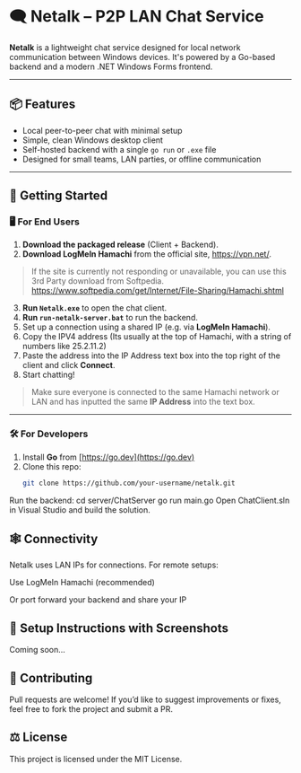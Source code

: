 # 🗨️ Netalk – P2P LAN Chat Service

**Netalk** is a lightweight chat service designed for local network communication between Windows devices. It's powered by a Go-based backend and a modern .NET Windows Forms frontend.

---

## 📦 Features

- Local peer-to-peer chat with minimal setup
- Simple, clean Windows desktop client
- Self-hosted backend with a single `go run` or `.exe` file
- Designed for small teams, LAN parties, or offline communication

---

## 🚀 Getting Started

### 🖥️ For End Users

1. **Download the packaged release** (Client + Backend).
2. **Download LogMeIn Hamachi** from the official site, https://vpn.net/.
> If the site is currently not responding or unavailable, you can use this 3rd Party download from Softpedia. https://www.softpedia.com/get/Internet/File-Sharing/Hamachi.shtml
3. **Run `Netalk.exe`** to open the chat client.
4.  **Run `run-netalk-server.bat`** to run the backend.
5. Set up a connection using a shared IP (e.g. via **LogMeIn Hamachi**).
6. Copy the IPV4 address (Its usually at the top of Hamachi, with a string of numbers like 25.2.11.2)
7. Paste the address into the IP Address text box into the top right of the client and click **Connect**.
8. Start chatting!

> Make sure everyone is connected to the same Hamachi network or LAN and has inputted the same **IP Address** into the text box.

---

### 🛠️ For Developers

1. Install **Go** from [https://go.dev](https://go.dev)
2. Clone this repo:
   ```bash
   git clone https://github.com/your-username/netalk.git
Run the backend:
cd server/ChatServer
go run main.go
Open ChatClient.sln in Visual Studio and build the solution.

## 🕸️ Connectivity
Netalk uses LAN IPs for connections. For remote setups:

Use LogMeIn Hamachi (recommended)

Or port forward your backend and share your IP

## 📸 Setup Instructions with Screenshots
Coming soon...

## 🤝 Contributing
Pull requests are welcome! If you’d like to suggest improvements or fixes, feel free to fork the project and submit a PR.

## ⚖️ License
This project is licensed under the MIT License.

